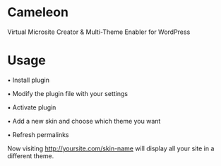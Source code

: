 Cameleon
========

Virtual Microsite Creator &amp; Multi-Theme Enabler for WordPress


Usage
========

• Install plugin

• Modify the plugin file with your settings

• Activate plugin

• Add a new skin and choose which theme you want

• Refresh permalinks

Now visiting http://yoursite.com/skin-name will display all your site in a different theme.